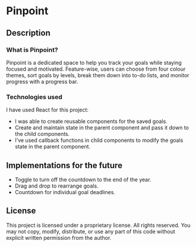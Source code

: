 # Pinpoint

## Description

### What is Pinpoint?
Pinpoint is a dedicated space to help you track your goals while staying focused and motivated. Feature-wise, users can choose from four colour themes, sort goals by levels, break them down into to-do lists, and monitor progress with a progress bar.


### Technologies used

I have used React for this project:

- I was able to create reusable components for the saved goals.
- Create and maintain state in the parent component and pass it down to the child components.
- I’ve used callback functions in child components to modify the goals state in the parent component. 

## Implementations for the future

- Toggle to turn off the countdown to the end of the year.
- Drag and drop to rearrange goals.
- Countdown for individual goal deadlines. 

## License

This project is licensed under a proprietary license. All rights reserved. You may not copy, modify, distribute, or use any part of this code without explicit written permission from the author.
